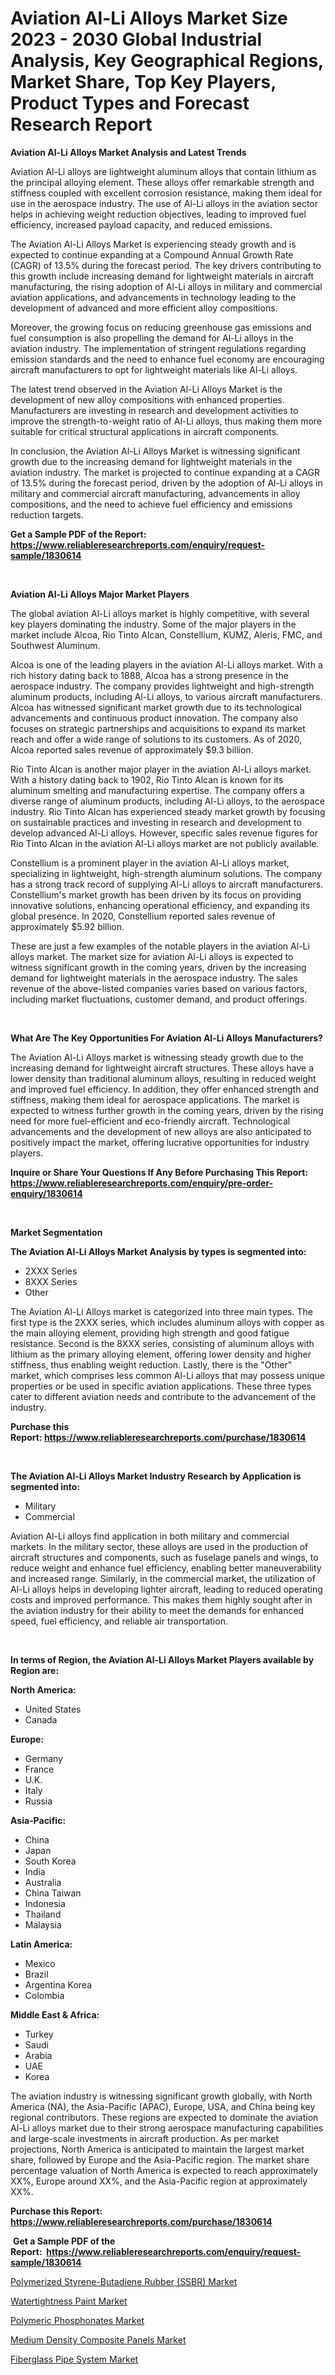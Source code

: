 <p><h1>Aviation Al-Li Alloys Market Size 2023 - 2030 Global Industrial Analysis, Key Geographical Regions, Market Share, Top Key Players, Product Types and Forecast Research Report</h1></p><p><strong>Aviation Al-Li Alloys Market Analysis and Latest Trends</strong></p>
<p><p>Aviation Al-Li alloys are lightweight aluminum alloys that contain lithium as the principal alloying element. These alloys offer remarkable strength and stiffness coupled with excellent corrosion resistance, making them ideal for use in the aerospace industry. The use of Al-Li alloys in the aviation sector helps in achieving weight reduction objectives, leading to improved fuel efficiency, increased payload capacity, and reduced emissions.</p><p>The Aviation Al-Li Alloys Market is experiencing steady growth and is expected to continue expanding at a Compound Annual Growth Rate (CAGR) of 13.5% during the forecast period. The key drivers contributing to this growth include increasing demand for lightweight materials in aircraft manufacturing, the rising adoption of Al-Li alloys in military and commercial aviation applications, and advancements in technology leading to the development of advanced and more efficient alloy compositions.</p><p>Moreover, the growing focus on reducing greenhouse gas emissions and fuel consumption is also propelling the demand for Al-Li alloys in the aviation industry. The implementation of stringent regulations regarding emission standards and the need to enhance fuel economy are encouraging aircraft manufacturers to opt for lightweight materials like Al-Li alloys.</p><p>The latest trend observed in the Aviation Al-Li Alloys Market is the development of new alloy compositions with enhanced properties. Manufacturers are investing in research and development activities to improve the strength-to-weight ratio of Al-Li alloys, thus making them more suitable for critical structural applications in aircraft components.</p><p>In conclusion, the Aviation Al-Li Alloys Market is witnessing significant growth due to the increasing demand for lightweight materials in the aviation industry. The market is projected to continue expanding at a CAGR of 13.5% during the forecast period, driven by the adoption of Al-Li alloys in military and commercial aircraft manufacturing, advancements in alloy compositions, and the need to achieve fuel efficiency and emissions reduction targets.</p></p>
<p><strong>Get a Sample PDF of the Report:&nbsp; <a href="https://www.reliableresearchreports.com/enquiry/request-sample/1830614">https://www.reliableresearchreports.com/enquiry/request-sample/1830614</a></strong></p>
<p>&nbsp;</p>
<p><strong>Aviation Al-Li Alloys Major Market Players</strong></p>
<p><p>The global aviation Al-Li alloys market is highly competitive, with several key players dominating the industry. Some of the major players in the market include Alcoa, Rio Tinto Alcan, Constellium, KUMZ, Aleris, FMC, and Southwest Aluminum.</p><p>Alcoa is one of the leading players in the aviation Al-Li alloys market. With a rich history dating back to 1888, Alcoa has a strong presence in the aerospace industry. The company provides lightweight and high-strength aluminum products, including Al-Li alloys, to various aircraft manufacturers. Alcoa has witnessed significant market growth due to its technological advancements and continuous product innovation. The company also focuses on strategic partnerships and acquisitions to expand its market reach and offer a wide range of solutions to its customers. As of 2020, Alcoa reported sales revenue of approximately $9.3 billion.</p><p>Rio Tinto Alcan is another major player in the aviation Al-Li alloys market. With a history dating back to 1902, Rio Tinto Alcan is known for its aluminum smelting and manufacturing expertise. The company offers a diverse range of aluminum products, including Al-Li alloys, to the aerospace industry. Rio Tinto Alcan has experienced steady market growth by focusing on sustainable practices and investing in research and development to develop advanced Al-Li alloys. However, specific sales revenue figures for Rio Tinto Alcan in the aviation Al-Li alloys market are not publicly available.</p><p>Constellium is a prominent player in the aviation Al-Li alloys market, specializing in lightweight, high-strength aluminum solutions. The company has a strong track record of supplying Al-Li alloys to aircraft manufacturers. Constellium's market growth has been driven by its focus on providing innovative solutions, enhancing operational efficiency, and expanding its global presence. In 2020, Constellium reported sales revenue of approximately $5.92 billion.</p><p>These are just a few examples of the notable players in the aviation Al-Li alloys market. The market size for aviation Al-Li alloys is expected to witness significant growth in the coming years, driven by the increasing demand for lightweight materials in the aerospace industry. The sales revenue of the above-listed companies varies based on various factors, including market fluctuations, customer demand, and product offerings.</p></p>
<p>&nbsp;</p>
<p><strong>What Are The Key Opportunities For Aviation Al-Li Alloys Manufacturers?</strong></p>
<p><p>The Aviation Al-Li Alloys market is witnessing steady growth due to the increasing demand for lightweight aircraft structures. These alloys have a lower density than traditional aluminum alloys, resulting in reduced weight and improved fuel efficiency. In addition, they offer enhanced strength and stiffness, making them ideal for aerospace applications. The market is expected to witness further growth in the coming years, driven by the rising need for more fuel-efficient and eco-friendly aircraft. Technological advancements and the development of new alloys are also anticipated to positively impact the market, offering lucrative opportunities for industry players.</p></p>
<p><strong>Inquire or Share Your Questions If Any Before Purchasing This Report: <a href="https://www.reliableresearchreports.com/enquiry/pre-order-enquiry/1830614">https://www.reliableresearchreports.com/enquiry/pre-order-enquiry/1830614</a></strong></p>
<p>&nbsp;</p>
<p><strong>Market Segmentation</strong></p>
<p><strong>The Aviation Al-Li Alloys Market Analysis by types is segmented into:</strong></p>
<p><ul><li>2XXX Series</li><li>8XXX Series</li><li>Other</li></ul></p>
<p><p>The Aviation Al-Li Alloys market is categorized into three main types. The first type is the 2XXX series, which includes aluminum alloys with copper as the main alloying element, providing high strength and good fatigue resistance. Second is the 8XXX series, consisting of aluminum alloys with lithium as the primary alloying element, offering lower density and higher stiffness, thus enabling weight reduction. Lastly, there is the "Other" market, which comprises less common Al-Li alloys that may possess unique properties or be used in specific aviation applications. These three types cater to different aviation needs and contribute to the advancement of the industry.</p></p>
<p><strong>Purchase this Report:&nbsp;<a href="https://www.reliableresearchreports.com/purchase/1830614">https://www.reliableresearchreports.com/purchase/1830614</a></strong></p>
<p>&nbsp;</p>
<p><strong>The Aviation Al-Li Alloys Market Industry Research by Application is segmented into:</strong></p>
<p><ul><li>Military</li><li>Commercial</li></ul></p>
<p><p>Aviation Al-Li alloys find application in both military and commercial markets. In the military sector, these alloys are used in the production of aircraft structures and components, such as fuselage panels and wings, to reduce weight and enhance fuel efficiency, enabling better maneuverability and increased range. Similarly, in the commercial market, the utilization of Al-Li alloys helps in developing lighter aircraft, leading to reduced operating costs and improved performance. This makes them highly sought after in the aviation industry for their ability to meet the demands for enhanced speed, fuel efficiency, and reliable air transportation.</p></p>
<p>&nbsp;</p>
<p><strong>In terms of Region, the Aviation Al-Li Alloys Market Players available by Region are:</strong></p>
<p>
    <p> <strong> North America: </strong>
        <ul>
            <li>United States</li>
            <li>Canada</li>
        </ul>
        </p> 
    <p> <strong> Europe: </strong>
        <ul>
            <li>Germany</li>
            <li>France</li>
            <li>U.K.</li>
            <li>Italy</li>
            <li>Russia</li>
        </ul>
        </p> 
    <p> <strong> Asia-Pacific: </strong>
        <ul>
            <li>China</li>
            <li>Japan</li>
            <li>South Korea</li>
            <li>India</li>
            <li>Australia</li>
            <li>China Taiwan</li>
            <li>Indonesia</li>
            <li>Thailand</li>
            <li>Malaysia</li>
        </ul>
        </p> 
    <p> <strong> Latin America: </strong>
        <ul>
            <li>Mexico</li>
            <li>Brazil</li>
            <li>Argentina Korea</li>
            <li>Colombia</li>
        </ul>
        </p> 
    <p> <strong> Middle East & Africa: </strong>
        <ul>
            <li>Turkey</li>
            <li>Saudi</li>
            <li>Arabia</li>
            <li>UAE</li>
            <li>Korea</li>
        </ul>
    </p>
    </p>
<p><p>The aviation industry is witnessing significant growth globally, with North America (NA), the Asia-Pacific (APAC), Europe, USA, and China being key regional contributors. These regions are expected to dominate the aviation Al-Li alloys market due to their strong aerospace manufacturing capabilities and large-scale investments in aircraft production. As per market projections, North America is anticipated to maintain the largest market share, followed by Europe and the Asia-Pacific region. The market share percentage valuation of North America is expected to reach approximately XX%, Europe around XX%, and the Asia-Pacific region at approximately XX%.</p></p>
<p><strong>Purchase this Report: <a href="https://www.reliableresearchreports.com/purchase/1830614">https://www.reliableresearchreports.com/purchase/1830614</a></strong></p>
<p>&nbsp;<strong>Get a Sample PDF of the Report:&nbsp;&nbsp;<a href="https://www.reliableresearchreports.com/enquiry/request-sample/1830614">https://www.reliableresearchreports.com/enquiry/request-sample/1830614</a></strong></p>
<p><strong></strong></p>
<p><p><a href="https://github.com/kuntayevaz/Market-Research-Report-List-2/blob/main/polymerized-styrene-butadiene-rubber-ssbr-market.md">Polymerized Styrene-Butadiene Rubber (SSBR) Market</a></p><p><a href="https://github.com/kipkeeva/Market-Research-Report-List-2/blob/main/watertightness-paint-market.md">Watertightness Paint Market</a></p><p><a href="https://github.com/provorikovar/Market-Research-Report-List-2/blob/main/polymeric-phosphonates-market.md">Polymeric Phosphonates Market</a></p><p><a href="https://github.com/Krish2023na/Market-Research-Report-List-2/blob/main/medium-density-composite-panels-market.md">Medium Density Composite Panels Market</a></p><p><a href="https://github.com/zebdakicsin/Market-Research-Report-List-2/blob/main/fiberglass-pipe-system-market.md">Fiberglass Pipe System Market</a></p></p>